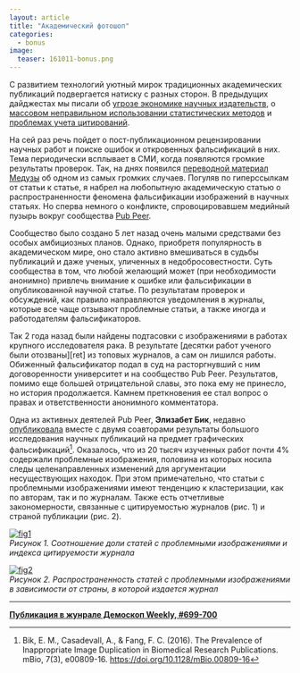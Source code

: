```yaml
---
layout: article
title: "Академический фотошоп"
categories: 
  - bonus
image:
  teaser: 161011-bonus.png
---
```


С развитием технологий уютный мирок традиционных академических публикаций подвергается натиску с разных сторон. В предыдущих дайджестах мы писали об [угрозе экономике научных издательств][danger], о [массовом неправильном использовании статистических методов][stat] и [проблемах учета цитирований][bib].

На сей раз речь пойдет о пост-публикационном рецензировании научных работ и поиске ошибок и откровенных фальсификаций в них. Тема периодически всплывает в СМИ, когда появляются громкие результаты проверок. Так, на днях появился [переводной материал Медузы][meduza] об одном из самых громких случаев. Погуляв по гиперссылкам от статьи к статье, я набрел на любопытную академическую статью о распространенности феномена фальсификации изображений в научных статьях. Но сперва немного о конфликте, спровоцировавшем медийный пузырь вокруг сообщества [Pub Peer][pp].

Сообщество было создано 5 лет назад очень малыми средствами без особых амбициозных планов. Однако, приобретя популярность в академическом мире, оно стало активно вмешиваться в судьбы публикаций и даже ученых, уличенных в недобросовестности. Суть сообщества в том, что любой желающий может (при необходимости анонимно) привлечь внимание к ошибке или фальсификации в опубликованной научной статье. По результатам проверок и обсуждений, как правило направляются уведомления в журналы, которые все чаще отзывают проблемные статьи, а также иногда и работодателям фальсификаторов.

Так 2 года назад были найдены подтасовки с изображениями в работах крупного исследователя рака. В результате [десятки работ ученого были отозваны][ret] из топовых журналов, а сам он лишился работы. Обиженный фальсификатор подал в суд на расторгнувший с ним договоренности университет и на сообщество Pub Peer. Результатов, помимо еще большей отрицательной славы, это пока ему не принесло, но история продолжается. Камнем преткновения ее стал вопрос о правах и ответственности анонимного комментатора.

Одна из активных деятелей Pub Peer, **Элизабет Бик**, недавно [опубликовала][paper] вместе с двумя соавторами результаты большого исследования научных публикаций на предмет графических фальсификаций[^1]. Оказалось, что из 20 тысяч изученных работ почти 4% содержали проблемные изображения, половина из которых носила следы целенаправленных изменений для аргументации несуществующих находок. При этом примечательно, что статьи с проблемными изображениями имеют тенденцию к кластеризации, как по авторам, так и по журналам. Также есть отчетливые закономерности, связанные с цитируемостью журналов (рис. 1) и страной публикации (рис. 2).

[![fig1][f1]][f1]  
*Рисунок 1. Соотношение доли статей с проблемными изображениями и индекса цитируемости журнала*

[![fig2][f2]][f2]  
*Рисунок 2. Распространенность статей с проблемными изображениями в зависимости от страны, в которой издается журнал*



[f1]: /dem-digest/images/2016/699-fig-01.png
[f2]: /dem-digest/images/2016/699-fig-02.png

[^1]: Bik, E. M., Casadevall, A., & Fang, F. C. (2016). The Prevalence of Inappropriate Image Duplication in Biomedical Research Publications. mBio, 7(3), e00809-16. https://doi.org/10.1128/mBio.00809-16

[danger]: /dem-digest/bonus/2016/03/01/bonus-sci-hub/
[stat]: /dem-digest/bonus/2016/03/15/bonus-p-values/
[bib]: /dem-digest/bonus/2016/08/16/bonus-impact-factors/
[meduza]: https://meduza.io/feature/2016/10/05/kak-pobezhdaet-amerikanskiy-dissernet
[pp]: https://pubpeer.com/
[ter]: http://retractionwatch.com/2016/08/18/five-more-retractions-for-researcher-who-sued-pubpeer-commenters-brings-tally-to-18/
[paper]: http://mbio.asm.org/content/7/3/e00809-16



***
**[Публикация в жунрале Демоскоп Weekly, #699-700](http://demoscope.ru/weekly/2016/0699/digest03.php)**
